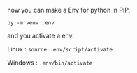 now you can make a Env for python in PIP.

`py -m venv .env`

and you activate a env.

Linux :
`source .env/script/activate`

Windows :
`.env/bin/activate`

